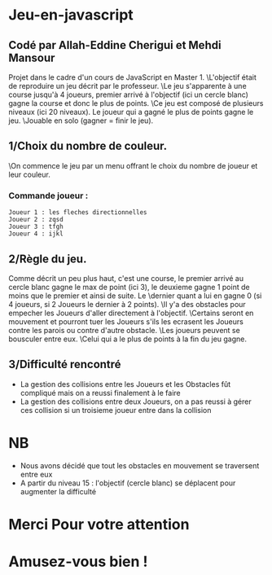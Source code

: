 # Jeu-en-javascript
## Codé par Allah-Eddine Cherigui et Mehdi Mansour

Projet dans le cadre d'un cours de JavaScript en Master 1.
\L'objectif était de reproduire un jeu décrit par le professeur.
\Le jeu s'apparente à une course jusqu'à 4 joueurs, premier arrivé à l'objectif (ici un cercle blanc) gagne la course et donc le plus de points. 
\Ce jeu est composé de plusieurs niveaux (ici 20 niveaux). Le joueur qui a gagné le plus de points gagne le jeu.
\Jouable en solo (gagner = finir le jeu).

## 1/Choix du nombre de couleur.

\On commence le jeu par un menu offrant le choix du nombre de joueur et leur couleur.
### Commande joueur :
```
Joueur 1 : les fleches directionnelles
Joueur 2 : zqsd
Joueur 3 : tfgh
Joueur 4 : ijkl
```

## 2/Règle du jeu.

Comme décrit un peu plus haut, c'est une course, le premier arrivé au cercle blanc gagne le max de point (ici 3), le deuxieme gagne 1 point de moins que le premier et ainsi de suite. Le \dernier quant a lui en gagne 0 (si 4 joueurs, si 2 Joueurs le dernier à 2 points).
\Il y'a des obstacles pour empecher les Joueurs d'aller directement à l'objectif. 
\Certains seront en mouvement et pourront tuer les Joueurs s'ils les ecrasent les Joueurs contre les parois ou contre d'autre obstacle.
\Les joueurs peuvent se bousculer entre eux.
\Celui qui a le plus de points à la fin du jeu gagne.

## 3/Difficulté rencontré

- La gestion des collisions entre les Joueurs et les Obstacles fût compliqué mais on a reussi finalement à le faire
- La gestion des collisions entre deux Joueurs, on a pas reussi à gérer ces collision si un troisieme joueur entre dans la collision 

# NB 

- Nous avons décidé que tout les obstacles en mouvement se traversent entre eux
- A partir du niveau 15 : l'objectif (cercle blanc) se déplacent pour augmenter la difficulté

# Merci Pour votre attention
# Amusez-vous bien !